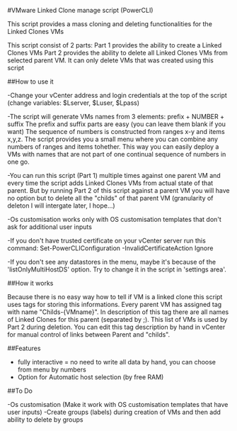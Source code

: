 #VMware Linked Clone manage script (PowerCLI)

This script provides a mass cloning and deleting functionalities for the Linked Clones VMs

This script consist of 2 parts:
Part 1 provides the ability to create a Linked Clones VMs
Part 2 provides the ability to delete all Linked Clones VMs from selected parent VM. It can only delete VMs that was created using this script

##How to use it

-Change your vCenter address and login credentials at the top of the script
(change variables: $Lserver, $Luser, $Lpass)

-The script will generate VMs names from 3 elements: prefix + NUMBER + suffix
The prefix and suffix parts are easy (you can leave them blank if you want)
The sequence of numbers is constructed from ranges x-y and items x,y,z. The script provides you a small menu where you can combine any numbers of ranges and items tohether. This way you can easily deploy a VMs with names that are not part of one continual sequence of numbers in one go.

-You can run this script (Part 1) multiple times against one parent VM and every time the script adds Linked Clones VMs from actual state of that parent.
But by running Part 2 of this script against a parent VM you will have no option but to delete all the "childs" of that parent VM (granularity of deleton I will intergate later, I hope...)

-Os customisation works only with OS customisation templates that don't ask for additional user inputs

-If you don't have trusted certificate on your vCenter server run this command:
Set-PowerCLIConfiguration -InvalidCertificateAction Ignore

-If you don't see any datastores in the menu, maybe it's because of the 'listOnlyMultiHostDS' option. Try to change it in the script in 'settings area'.

##How it works

Because there is no easy way how to tell if VM is a linked clone this script uses tags for storing this informations.
Every parent VM has assigned tag with name "Childs-{VMname}". In description of this tag there are all names of Linked Clones for this parent (separated by ;). This list of VMs is used by Part 2 during deletion. You can edit this tag description by hand in vCenter for manual control of links between Parent and "childs".


##Features

- fully interactive = no need to write all data by hand, you can choose from menu by numbers
- Option for Automatic host selection (by free RAM)

##To Do

-Os customisation (Make it work with OS customisation templates that have user inputs)
-Create groups (labels) during creation of VMs and then add ability to delete by groups